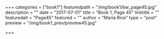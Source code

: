 +++
categories = ["book1"]
featuredpath = "/img/book1/bw_page45.jpg"
description = ""
date = "2017-07-01"
title = "Book 1, Page 45"
linktitle = ""
featuredalt = "Page45"
featured = ""
author = "Maria Rice"
type = "post"
preview = "/img/book1_prev/preview45.jpg"

+++

